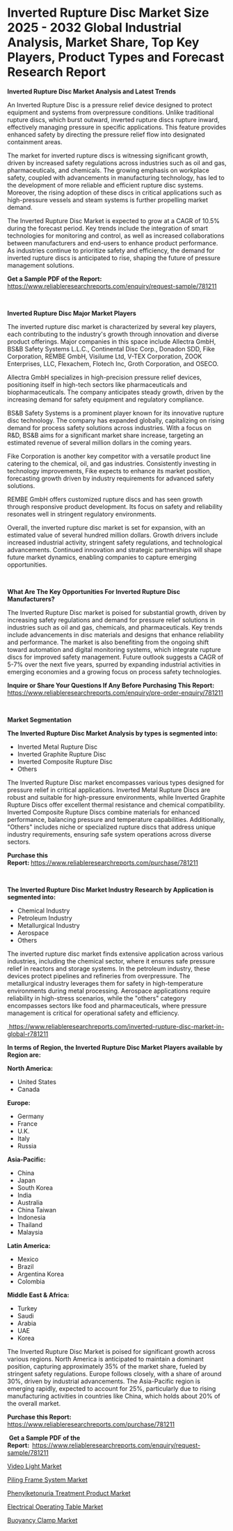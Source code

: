 <p><h1>Inverted Rupture Disc Market Size 2025 - 2032 Global Industrial Analysis, Market Share, Top Key Players, Product Types and Forecast Research Report</h1></p><p><strong>Inverted Rupture Disc Market Analysis and Latest Trends</strong></p>
<p><p>An Inverted Rupture Disc is a pressure relief device designed to protect equipment and systems from overpressure conditions. Unlike traditional rupture discs, which burst outward, inverted rupture discs rupture inward, effectively managing pressure in specific applications. This feature provides enhanced safety by directing the pressure relief flow into designated containment areas.</p><p>The market for inverted rupture discs is witnessing significant growth, driven by increased safety regulations across industries such as oil and gas, pharmaceuticals, and chemicals. The growing emphasis on workplace safety, coupled with advancements in manufacturing technology, has led to the development of more reliable and efficient rupture disc systems. Moreover, the rising adoption of these discs in critical applications such as high-pressure vessels and steam systems is further propelling market demand.</p><p>The Inverted Rupture Disc Market is expected to grow at a CAGR of 10.5% during the forecast period. Key trends include the integration of smart technologies for monitoring and control, as well as increased collaborations between manufacturers and end-users to enhance product performance. As industries continue to prioritize safety and efficiency, the demand for inverted rupture discs is anticipated to rise, shaping the future of pressure management solutions.</p></p>
<p><strong>Get a Sample PDF of the Report:&nbsp;</strong> <a href="https://www.reliableresearchreports.com/enquiry/request-sample/781211?utm_campaign=7&utm_medium=2&utm_source=Github&utm_content=ia&utm_term=26032025&utm_id=inverted-rupture-disc">https://www.reliableresearchreports.com/enquiry/request-sample/781211</a></p>
<p>&nbsp;</p>
<p><strong>Inverted Rupture Disc Major Market Players</strong></p>
<p><p>The inverted rupture disc market is characterized by several key players, each contributing to the industry's growth through innovation and diverse product offerings. Major companies in this space include Allectra GmbH, BS&B Safety Systems L.L.C., Continental Disc Corp., Donadon SDD, Fike Corporation, REMBE GmbH, Visilume Ltd, V-TEX Corporation, ZOOK Enterprises, LLC, Flexachem, Flotech Inc, Groth Corporation, and OSECO.</p><p>Allectra GmbH specializes in high-precision pressure relief devices, positioning itself in high-tech sectors like pharmaceuticals and biopharmaceuticals. The company anticipates steady growth, driven by the increasing demand for safety equipment and regulatory compliance.</p><p>BS&B Safety Systems is a prominent player known for its innovative rupture disc technology. The company has expanded globally, capitalizing on rising demand for process safety solutions across industries. With a focus on R&D, BS&B aims for a significant market share increase, targeting an estimated revenue of several million dollars in the coming years.</p><p>Fike Corporation is another key competitor with a versatile product line catering to the chemical, oil, and gas industries. Consistently investing in technology improvements, Fike expects to enhance its market position, forecasting growth driven by industry requirements for advanced safety solutions.</p><p>REMBE GmbH offers customized rupture discs and has seen growth through responsive product development. Its focus on safety and reliability resonates well in stringent regulatory environments.</p><p>Overall, the inverted rupture disc market is set for expansion, with an estimated value of several hundred million dollars. Growth drivers include increased industrial activity, stringent safety regulations, and technological advancements. Continued innovation and strategic partnerships will shape future market dynamics, enabling companies to capture emerging opportunities.</p></p>
<p>&nbsp;</p>
<p><strong>What Are The Key Opportunities For Inverted Rupture Disc Manufacturers?</strong></p>
<p><p>The Inverted Rupture Disc market is poised for substantial growth, driven by increasing safety regulations and demand for pressure relief solutions in industries such as oil and gas, chemicals, and pharmaceuticals. Key trends include advancements in disc materials and designs that enhance reliability and performance. The market is also benefiting from the ongoing shift toward automation and digital monitoring systems, which integrate rupture discs for improved safety management. Future outlook suggests a CAGR of 5-7% over the next five years, spurred by expanding industrial activities in emerging economies and a growing focus on process safety technologies.</p></p>
<p><strong>Inquire or Share Your Questions If Any Before Purchasing This Report:</strong> <a href="https://www.reliableresearchreports.com/enquiry/pre-order-enquiry/781211?utm_campaign=7&utm_medium=2&utm_source=Github&utm_content=ia&utm_term=26032025&utm_id=inverted-rupture-disc">https://www.reliableresearchreports.com/enquiry/pre-order-enquiry/781211</a></p>
<p>&nbsp;</p>
<p><strong>Market Segmentation</strong></p>
<p><strong>The Inverted Rupture Disc Market Analysis by types is segmented into:</strong></p>
<p><ul><li>Inverted Metal Rupture Disc</li><li>Inverted Graphite Rupture Disc</li><li>Inverted Composite Rupture Disc</li><li>Others</li></ul></p>
<p><p>The Inverted Rupture Disc market encompasses various types designed for pressure relief in critical applications. Inverted Metal Rupture Discs are robust and suitable for high-pressure environments, while Inverted Graphite Rupture Discs offer excellent thermal resistance and chemical compatibility. Inverted Composite Rupture Discs combine materials for enhanced performance, balancing pressure and temperature capabilities. Additionally, "Others" includes niche or specialized rupture discs that address unique industry requirements, ensuring safe system operations across diverse sectors.</p></p>
<p><strong>Purchase this Report:&nbsp;</strong><a href="https://www.reliableresearchreports.com/purchase/781211?utm_campaign=7&utm_medium=2&utm_source=Github&utm_content=ia&utm_term=26032025&utm_id=inverted-rupture-disc">https://www.reliableresearchreports.com/purchase/781211</a></p>
<p>&nbsp;</p>
<p><strong>The Inverted Rupture Disc Market Industry Research by Application is segmented into:</strong></p>
<p><ul><li>Chemical Industry</li><li>Petroleum Industry</li><li>Metallurgical Industry</li><li>Aerospace</li><li>Others</li></ul></p>
<p><p>The inverted rupture disc market finds extensive application across various industries, including the chemical sector, where it ensures safe pressure relief in reactors and storage systems. In the petroleum industry, these devices protect pipelines and refineries from overpressure. The metallurgical industry leverages them for safety in high-temperature environments during metal processing. Aerospace applications require reliability in high-stress scenarios, while the "others" category encompasses sectors like food and pharmaceuticals, where pressure management is critical for operational safety and efficiency.</p></p>
<p><a href="https://www.reliableresearchreports.com/inverted-rupture-disc-market-in-global-r781211?utm_campaign=7&utm_medium=2&utm_source=Github&utm_content=ia&utm_term=26032025&utm_id=inverted-rupture-disc">&nbsp;https://www.reliableresearchreports.com/inverted-rupture-disc-market-in-global-r781211</a></p>
<p><strong>In terms of Region, the Inverted Rupture Disc Market Players available by Region are:</strong></p>
<p>
    <p> <strong> North America: </strong>
        <ul>
            <li>United States</li>
            <li>Canada</li>
        </ul>
        </p> 
    <p> <strong> Europe: </strong>
        <ul>
            <li>Germany</li>
            <li>France</li>
            <li>U.K.</li>
            <li>Italy</li>
            <li>Russia</li>
        </ul>
        </p> 
    <p> <strong> Asia-Pacific: </strong>
        <ul>
            <li>China</li>
            <li>Japan</li>
            <li>South Korea</li>
            <li>India</li>
            <li>Australia</li>
            <li>China Taiwan</li>
            <li>Indonesia</li>
            <li>Thailand</li>
            <li>Malaysia</li>
        </ul>
        </p> 
    <p> <strong> Latin America: </strong>
        <ul>
            <li>Mexico</li>
            <li>Brazil</li>
            <li>Argentina Korea</li>
            <li>Colombia</li>
        </ul>
        </p> 
    <p> <strong> Middle East & Africa: </strong>
        <ul>
            <li>Turkey</li>
            <li>Saudi</li>
            <li>Arabia</li>
            <li>UAE</li>
            <li>Korea</li>
        </ul>
    </p>
    </p>
<p><p>The Inverted Rupture Disc Market is poised for significant growth across various regions. North America is anticipated to maintain a dominant position, capturing approximately 35% of the market share, fueled by stringent safety regulations. Europe follows closely, with a share of around 30%, driven by industrial advancements. The Asia-Pacific region is emerging rapidly, expected to account for 25%, particularly due to rising manufacturing activities in countries like China, which holds about 20% of the overall market.</p></p>
<p><strong>Purchase this Report: </strong><a href="https://www.reliableresearchreports.com/purchase/781211?utm_campaign=7&utm_medium=2&utm_source=Github&utm_content=ia&utm_term=26032025&utm_id=inverted-rupture-disc">https://www.reliableresearchreports.com/purchase/781211</a></p>
<p>&nbsp;<strong>Get a Sample PDF of the Report:&nbsp;&nbsp;</strong><a href="https://www.reliableresearchreports.com/enquiry/request-sample/781211?utm_campaign=7&utm_medium=2&utm_source=Github&utm_content=ia&utm_term=26032025&utm_id=inverted-rupture-disc">https://www.reliableresearchreports.com/enquiry/request-sample/781211</a></p>
<p><strong></strong></p>
<p><p><a href="https://github.com/gasiorgary79/Market-Research-Report-List-1/blob/main/video-light-market.md?utm_campaign=7&utm_medium=2&utm_source=Github&utm_content=ia&utm_term=26032025&utm_id=inverted-rupture-disc">Video Light Market</a></p><p><a href="https://github.com/bufkamaiahi7/Market-Research-Report-List-1/blob/main/piling-frame-system-market.md?utm_campaign=7&utm_medium=2&utm_source=Github&utm_content=ia&utm_term=26032025&utm_id=inverted-rupture-disc">Piling Frame System Market</a></p><p><a href="https://github.com/joubehobock75/Market-Research-Report-List-1/blob/main/phenylketonuria-treatment-product-market.md?utm_campaign=7&utm_medium=2&utm_source=Github&utm_content=ia&utm_term=26032025&utm_id=inverted-rupture-disc">Phenylketonuria Treatment Product Market</a></p><p><a href="https://github.com/supashcriana/Market-Research-Report-List-1/blob/main/electrical-operating-table-market.md?utm_campaign=7&utm_medium=2&utm_source=Github&utm_content=ia&utm_term=26032025&utm_id=inverted-rupture-disc">Electrical Operating Table Market</a></p><p><a href="https://github.com/vigatoimrene04/Market-Research-Report-List-1/blob/main/buoyancy-clamp-market.md?utm_campaign=7&utm_medium=2&utm_source=Github&utm_content=ia&utm_term=26032025&utm_id=inverted-rupture-disc">Buoyancy Clamp Market</a></p></p>